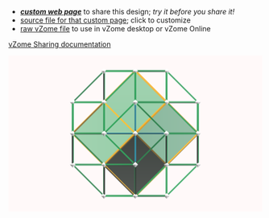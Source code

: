 
 - [***custom web page***][post] to share this design; *try it before you share it!*
 - [source file for that custom page][source]; click to customize
 - [raw vZome file][raw] to use in vZome desktop or vZome Online

[vZome Sharing documentation](https://vzome.github.io/vzome/sharing.html#how-it-works)

![Image](<RD in TO 3.png>)


[post]: <https://John-Kostick.github.io/vzome-sharing/2022/02/25/RD in TO 3-15-55-55.html>
[source]: <https://github.com/John-Kostick/vzome-sharing/edit/main/_posts/2022-02-25-RD in TO 3-15-55-55.md>
[raw]: <https://raw.githubusercontent.com/John-Kostick/vzome-sharing/main/2022/02/25/15-55-55-RD in TO 3/RD in TO 3.vZome>